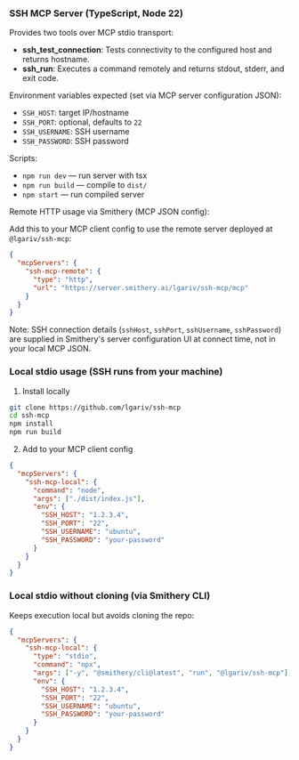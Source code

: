 ### SSH MCP Server (TypeScript, Node 22)

Provides two tools over MCP stdio transport:

- **ssh_test_connection**: Tests connectivity to the configured host and returns hostname.
- **ssh_run**: Executes a command remotely and returns stdout, stderr, and exit code.

Environment variables expected (set via MCP server configuration JSON):

- `SSH_HOST`: target IP/hostname
- `SSH_PORT`: optional, defaults to `22`
- `SSH_USERNAME`: SSH username
- `SSH_PASSWORD`: SSH password

Scripts:

- `npm run dev` — run server with tsx
- `npm run build` — compile to `dist/`
- `npm start` — run compiled server

Remote HTTP usage via Smithery (MCP JSON config):

Add this to your MCP client config to use the remote server deployed at `@lgariv/ssh-mcp`:

```json
{
  "mcpServers": {
    "ssh-mcp-remote": {
      "type": "http",
      "url": "https://server.smithery.ai/lgariv/ssh-mcp/mcp"
    }
  }
}
```

Note: SSH connection details (`sshHost`, `sshPort`, `sshUsername`, `sshPassword`) are supplied in Smithery's server configuration UI at connect time, not in your local MCP JSON.

### Local stdio usage (SSH runs from your machine)

1) Install locally

```bash
git clone https://github.com/lgariv/ssh-mcp
cd ssh-mcp
npm install
npm run build
```

2) Add to your MCP client config

```json
{
  "mcpServers": {
    "ssh-mcp-local": {
      "command": "node",
      "args": ["./dist/index.js"],
      "env": {
        "SSH_HOST": "1.2.3.4",
        "SSH_PORT": "22",
        "SSH_USERNAME": "ubuntu",
        "SSH_PASSWORD": "your-password"
      }
    }
  }
}
```

### Local stdio without cloning (via Smithery CLI)

Keeps execution local but avoids cloning the repo:

```json
{
  "mcpServers": {
    "ssh-mcp-local": {
      "type": "stdio",
      "command": "npx",
      "args": ["-y", "@smithery/cli@latest", "run", "@lgariv/ssh-mcp"],
      "env": {
        "SSH_HOST": "1.2.3.4",
        "SSH_PORT": "22",
        "SSH_USERNAME": "ubuntu",
        "SSH_PASSWORD": "your-password"
      }
    }
  }
}
```
